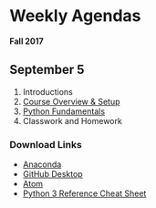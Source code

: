 # Weekly Agendas
__Fall 2017__

## September 5
1. Introductions
2. [Course Overview & Setup](../Slides/L0_Course_Introduction.pdf)
3. [Python Fundamentals](../Slides/L1_Python_fundamentals.pdf)
4. Classwork and Homework  

### Download Links
* [Anaconda](https://www.anaconda.com)
* [GitHub Desktop](https://desktop.github.com)
* [Atom](https://atom.io)
* [Python 3 Reference Cheat Sheet](../Downloads/Python3_reference_cheat_sheet.pdf)
